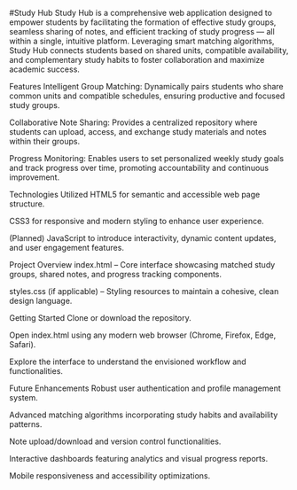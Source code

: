 #Study Hub
Study Hub is a comprehensive web application designed to empower students by facilitating the formation of effective study groups, seamless sharing of notes, and efficient tracking of study progress — all within a single, intuitive platform. Leveraging smart matching algorithms, Study Hub connects students based on shared units, compatible availability, and complementary study habits to foster collaboration and maximize academic success.

Features
Intelligent Group Matching: Dynamically pairs students who share common units and compatible schedules, ensuring productive and focused study groups.

Collaborative Note Sharing: Provides a centralized repository where students can upload, access, and exchange study materials and notes within their groups.

Progress Monitoring: Enables users to set personalized weekly study goals and track progress over time, promoting accountability and continuous improvement.

Technologies Utilized
HTML5 for semantic and accessible web page structure.

CSS3 for responsive and modern styling to enhance user experience.

(Planned) JavaScript to introduce interactivity, dynamic content updates, and user engagement features.

Project Overview
index.html – Core interface showcasing matched study groups, shared notes, and progress tracking components.

styles.css (if applicable) – Styling resources to maintain a cohesive, clean design language.

Getting Started
Clone or download the repository.

Open index.html using any modern web browser (Chrome, Firefox, Edge, Safari).

Explore the interface to understand the envisioned workflow and functionalities.

Future Enhancements
Robust user authentication and profile management system.

Advanced matching algorithms incorporating study habits and availability patterns.

Note upload/download and version control functionalities.

Interactive dashboards featuring analytics and visual progress reports.

Mobile responsiveness and accessibility optimizations.
